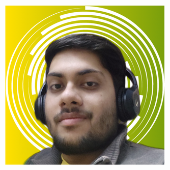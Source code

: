 [![Header](https://raw.githubusercontent.com/Nitin-Sharma-coder/Nitin-Sharma-coder/main/pic.png "Header")](https://some-url.dev/)
